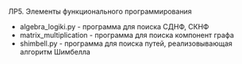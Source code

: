ЛР5. Элементы функционального программирования
- algebra_logiki.py - программа для поиска СДНФ, СКНФ
- matrix_multiplication - программа для поиска компонент графа
- shimbell.py - программа для поиска путей, реализовывающая алгоритм Шимбелла